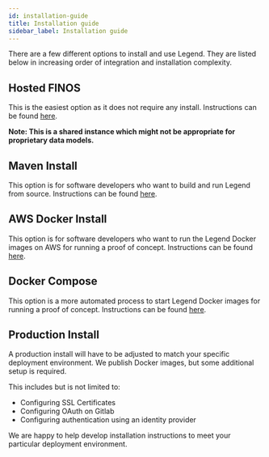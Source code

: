 ```yaml
---
id: installation-guide
title: Installation guide
sidebar_label: Installation guide
---
```


There are a few different options to install and use Legend. They are listed below in increasing order of integration and installation complexity.

## Hosted FINOS

This is the easiest option as it does not require any install. Instructions can be found [here](hosted-finos.md).

**Note: This is a shared instance which might not be appropriate for proprietary data models.**

## Maven Install

This option is for software developers who want to build and run Legend from source. Instructions can be found [here](maven-install.md).

## AWS Docker Install

This option is for software developers who want to run the Legend Docker images on AWS for running a proof of concept. Instructions can be found [here](aws-docker.md).

## Docker Compose

This option is a more automated process to start Legend Docker images for running a proof of concept. Instructions can be found [here](https://github.com/finos/legend/tree/master/installers/docker-compose).

## Production Install

A production install will have to be adjusted to match your specific deployment environment. We publish Docker images, but some additional setup is required.

This includes but is not limited to:

- Configuring SSL Certificates
- Configuring OAuth on Gitlab
- Configuring authentication using an identity provider

We are happy to help develop installation instructions to meet your particular deployment environment.
